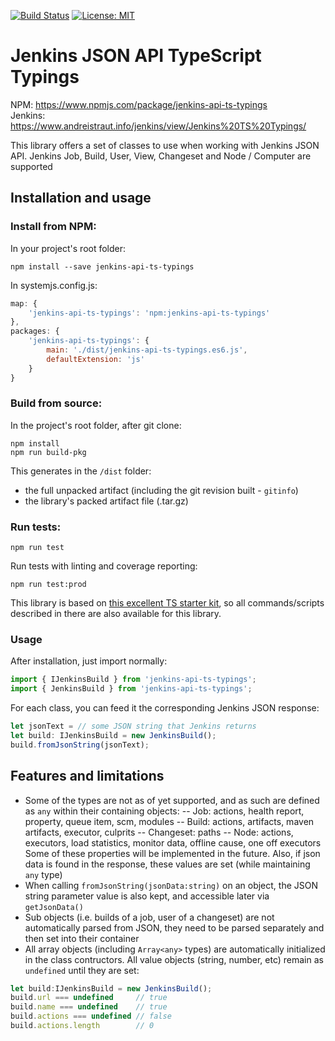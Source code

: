 [![Build Status](https://www.andreistraut.info/jenkins/buildStatus/icon?job=Jenkins-API-TS-Typings-master)](https://www.andreistraut.info/jenkins/job/Jenkins-API-TS-Typings-master) [![License: MIT](https://img.shields.io/badge/License-MIT-brightgreen.svg)](https://opensource.org/licenses/MIT)

# Jenkins JSON API TypeScript Typings
NPM: https://www.npmjs.com/package/jenkins-api-ts-typings  
Jenkins: https://www.andreistraut.info/jenkins/view/Jenkins%20TS%20Typings/

This library offers a set of classes to use when working with Jenkins JSON API. Jenkins Job, Build, User, View, Changeset and Node / Computer are supported

## Installation and usage

### Install from NPM:
In your project's root folder:
```
npm install --save jenkins-api-ts-typings
```
In systemjs.config.js:
```javascript
map: {
    'jenkins-api-ts-typings': 'npm:jenkins-api-ts-typings'
},
packages: {
    'jenkins-api-ts-typings': {
        main: './dist/jenkins-api-ts-typings.es6.js', 
        defaultExtension: 'js'
    }
}
```

### Build from source:
In the project's root folder, after git clone:
```
npm install
npm run build-pkg
```
This generates in the ```/dist``` folder:
- the full unpacked artifact (including the git revision built - ```gitinfo```)
- the library's packed artifact file (.tar.gz)

### Run tests:
```
npm run test
```
Run tests with linting and coverage reporting:
```
npm run test:prod
```
This library is based on [this excellent TS starter kit](https://github.com/alexjoverm/typescript-library-starter), so all commands/scripts described in there are also available for this library.


### Usage
After installation, just import normally:
```javascript
import { IJenkinsBuild } from 'jenkins-api-ts-typings';
import { JenkinsBuild } from 'jenkins-api-ts-typings';
```
For each class, you can feed it the corresponding Jenkins JSON response:
```javascript
let jsonText = // some JSON string that Jenkins returns
let build: IJenkinsBuild = new JenkinsBuild();
build.fromJsonString(jsonText);
```

## Features and limitations
- Some of the types are not as of yet supported, and as such are defined as ```any``` within their containing objects:
-- Job: actions, health report, property, queue item, scm, modules
-- Build: actions, artifacts, maven artifacts, executor, culprits
-- Changeset: paths
-- Node: actions, executors, load statistics, monitor data, offline cause, one off executors
Some of these properties will be implemented in the future. Also, if json data is found in the response, these values are set (while maintaining ```any``` type)
- When calling ```fromJsonString(jsonData:string)``` on an object, the JSON string parameter value is also kept, and accessible later via ```getJsonData()```
- Sub objects (i.e. builds of a job, user of a changeset) are not automatically parsed from JSON, they need to be parsed separately and then set into their container
- All array objects (including ```Array<any>``` types) are automatically initialized in the class contructors. All value objects (string, number, etc) remain as ```undefined``` until they are set:
```javascript
let build:IJenkinsBuild = new JenkinsBuild();
build.url === undefined     // true
build.name === undefined    // true
build.actions === undefined // false
build.actions.length        // 0
```